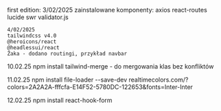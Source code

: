 first edition: 3/02/2025
zainstalowane komponenty:
axios
react-routes
lucide
swr
validator.js

    4/02/2025
    tailwindcss v4.0
    @heroicons/react
    @headlessui/react
    Żaka - dodano routingi, przykład navbar

10.02.25
npm install tailwind-merge - do mergowania klas bez konfliktów

11.02.25
npm install file-loader --save-dev
realtimecolors.com/?colors=2A2A2A-fffcfa-E14F52-5780DC-122653&fonts=Inter-Inter

12.02.25
npm install react-hook-form
